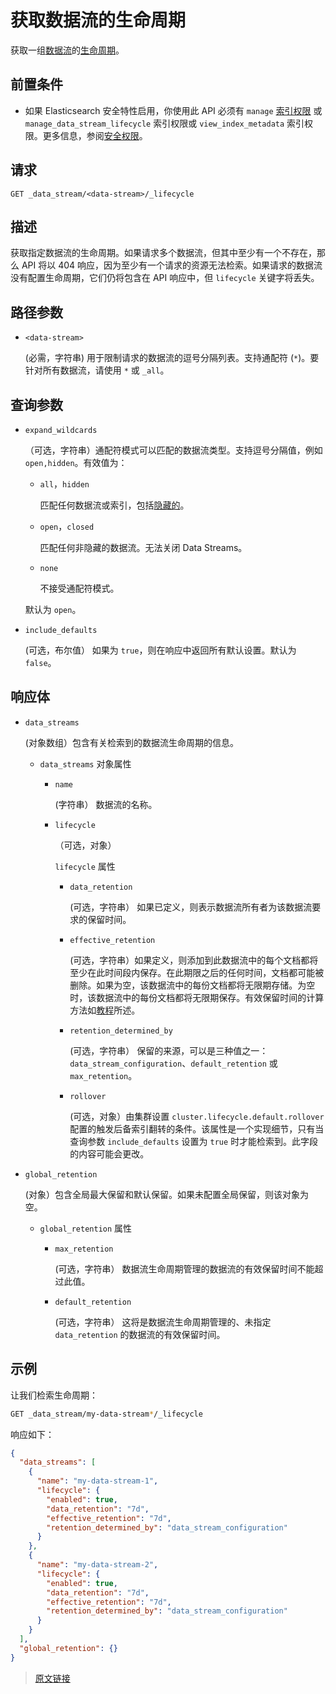 # 获取数据流的生命周期

获取一组[数据流](/data-streams)的[生命周期](/data-streams/data-stream-lifecycle)。

## 前置条件

- 如果 Elasticsearch 安全特性启用，你使用此 API 必须有 `manage` [索引权限](/secure_the_elastic_statck/user_authorization/security_privileges#索引权限) 或 `manage_data_stream_lifecycle` 索引权限或 `view_index_metadata` 索引权限。更多信息，参阅[安全权限](/secure_the_elastic_statck/user_authorization/security_privileges)。

## 请求

`GET _data_stream/<data-stream>/_lifecycle`

## 描述

获取指定数据流的生命周期。如果请求多个数据流，但其中至少有一个不存在，那么 API 将以 404 响应，因为至少有一个请求的资源无法检索。如果请求的数据流没有配置生命周期，它们仍将包含在 API 响应中，但 `lifecycle` 关键字将丢失。

## 路径参数

- `<data-stream>`

    (必需，字符串) 用于限制请求的数据流的逗号分隔列表。支持通配符 (`*`)。要针对所有数据流，请使用 `*` 或 `_all`。

## 查询参数

- `expand_wildcards`

    （可选，字符串）通配符模式可以匹配的数据流类型。支持逗号分隔值，例如 `open,hidden`。有效值为：

    - `all`，`hidden`

        匹配任何数据流或索引，包括[隐藏的](/rest_apis/api_conventions/multi_target_syntax#隐藏数据流和索引)。

    - `open`，`closed`

        匹配任何非隐藏的数据流。无法关闭 Data Streams。

    - `none`

        不接受通配符模式。

    默认为 `open`。

- `include_defaults`

    (可选，布尔值） 如果为 `true`，则在响应中返回所有默认设置。默认为 `false`。

## 响应体

- `data_streams`

    (对象数组）包含有关检索到的数据流生命周期的信息。

    - `data_streams` 对象属性

        - `name`

            (字符串） 数据流的名称。

        - `lifecycle`

            （可选，对象）

            `lifecycle` 属性

            - `data_retention`

                (可选，字符串） 如果已定义，则表示数据流所有者为该数据流要求的保留时间。

            - `effective_retention`

                (可选，字符串）如果定义，则添加到此数据流中的每个文档都将至少在此时间段内保存。在此期限之后的任何时间，文档都可能被删除。如果为空，该数据流中的每份文档都将无限期存储。为空时，该数据流中的每份文档都将无限期保存。有效保留时间的计算方法如[教程](/data_streams/data_stream_lifecycle/tutorial_data_stream_retention#如何计算有效保留时间？)所述。

            - `retention_determined_by`

                (可选，字符串） 保留的来源，可以是三种值之一：`data_stream_configuration`、`default_retention` 或 `max_retention`。

            - `rollover`

                (可选，对象）由集群设置 `cluster.lifecycle.default.rollover` 配置的触发后备索引翻转的条件。该属性是一个实现细节，只有当查询参数 `include_defaults` 设置为 `true` 时才能检索到。此字段的内容可能会更改。

- `global_retention`

    (对象）包含全局最大保留和默认保留。如果未配置全局保留，则该对象为空。

    - `global_retention` 属性

        - `max_retention`

            (可选，字符串） 数据流生命周期管理的数据流的有效保留时间不能超过此值。

        - `default_retention`

            (可选，字符串） 这将是数据流生命周期管理的、未指定 `data_retention` 的数据流的有效保留时间。

## 示例

让我们检索生命周期：

```bash
GET _data_stream/my-data-stream*/_lifecycle
```

响应如下：

```json
{
  "data_streams": [
    {
      "name": "my-data-stream-1",
      "lifecycle": {
        "enabled": true,
        "data_retention": "7d",
        "effective_retention": "7d",
        "retention_determined_by": "data_stream_configuration"
      }
    },
    {
      "name": "my-data-stream-2",
      "lifecycle": {
        "enabled": true,
        "data_retention": "7d",
        "effective_retention": "7d",
        "retention_determined_by": "data_stream_configuration"
      }
    }
  ],
  "global_retention": {}
}
```

> [原文链接](https://www.elastic.co/guide/en/elasticsearch/reference/current/data-streams-get-lifecycle.html)
